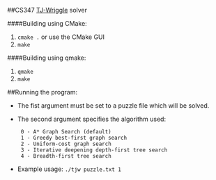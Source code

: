 ##CS347 [TJ-Wriggle](http://www.clickmazes.com/tjwrig/ixbhwrig.htm) solver

####Building using CMake:

 1. `cmake .` or use the CMake GUI
 2. `make`

####Building using qmake:

 1. `qmake`
 2. `make`

##Running the program:

 * The fist argument must be set to a puzzle file which will be solved.
 * The second argument specifies the algorithm used:
 
        0 - A* Graph Search (default)
        1 - Greedy best-first graph search
        2 - Uniform-cost graph search
        3 - Iterative deepening depth-first tree search
        4 - Breadth-first tree search

 * Example usage: `./tjw puzzle.txt 1`
